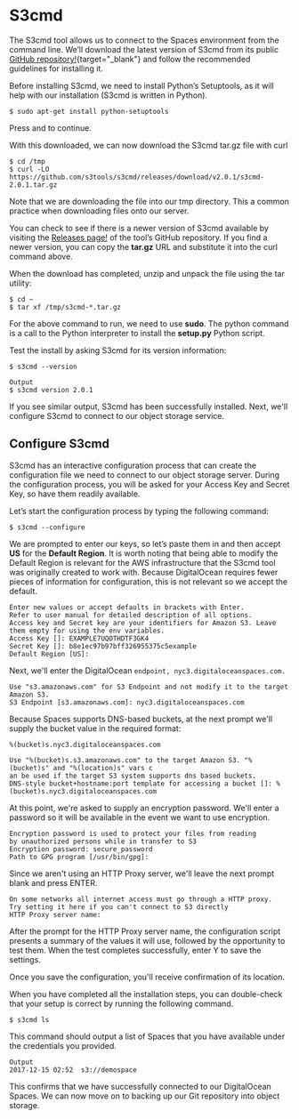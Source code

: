 # S3cmd

The S3cmd tool allows us to connect to the Spaces environment from the command line. We’ll download the latest version of S3cmd from its public [GitHub repository!](https://github.com/s3tools/s3cmd/){target="_blank"} and follow the recommended guidelines for installing it.

Before installing S3cmd, we need to install Python’s Setuptools, as it will help with our installation (S3cmd is written in Python).

```
$ sudo apt-get install python-setuptools
```

Press and to continue.

With this downloaded, we can now download the S3cmd tar.gz file with curl

```
$ cd /tmp
$ curl -LO https://github.com/s3tools/s3cmd/releases/download/v2.0.1/s3cmd-2.0.1.tar.gz
```

Note that we are downloading the file into our tmp directory. This a common practice when downloading files onto our server.

You can check to see if there is a newer version of S3cmd available by visiting the [Releases page!](https://github.com/s3tools/s3cmd/releases) of the tool’s GitHub repository. If you find a newer version, you can copy the **tar.gz** URL and substitute it into the curl command above.

When the download has completed, unzip and unpack the file using the tar utility:

```
$ cd ~
$ tar xf /tmp/s3cmd-*.tar.gz
```

For the above command to run, we need to use **sudo**. The python command is a call to the Python interpreter to install the **setup.py** Python script.

Test the install by asking S3cmd for its version information:

```
$ s3cmd --version
```
```
Output
$ s3cmd version 2.0.1
```

If you see similar output, S3cmd has been successfully installed. Next, we'll configure S3cmd to connect to our object storage service.

## Configure S3cmd

S3cmd has an interactive configuration process that can create the configuration file we need to connect to our object storage server. During the configuration process, you will be asked for your Access Key and Secret Key, so have them readily available.

Let’s start the configuration process by typing the following command:

```
$ s3cmd --configure
```

We are prompted to enter our keys, so let’s paste them in and then accept **US** for the **Default Region**. It is worth noting that being able to modify the Default Region is relevant for the AWS infrastructure that the S3cmd tool was originally created to work with. Because DigitalOcean requires fewer pieces of information for configuration, this is not relevant so we accept the default.

```
Enter new values or accept defaults in brackets with Enter.
Refer to user manual for detailed description of all options.
Access key and Secret key are your identifiers for Amazon S3. Leave them empty for using the env variables.
Access Key []: EXAMPLE7UQOTHDTF3GK4
Secret Key []: b8e1ec97b97bff326955375c5example
Default Region [US]:
```

Next, we'll enter the DigitalOcean `endpoint, nyc3.digitaloceanspaces.com.`

```
Use "s3.amazonaws.com" for S3 Endpoint and not modify it to the target Amazon S3.
S3 Endpoint [s3.amazonaws.com]: nyc3.digitaloceanspaces.com
```

Because Spaces supports DNS-based buckets, at the next prompt we'll supply the bucket value in the required format:

```
%(bucket)s.nyc3.digitaloceanspaces.com
```

```
Use "%(bucket)s.s3.amazonaws.com" to the target Amazon S3. "%(bucket)s" and "%(location)s" vars c
an be used if the target S3 system supports dns based buckets.
DNS-style bucket+hostname:port template for accessing a bucket []: %(bucket)s.nyc3.digitaloceanspaces.com
```

At this point, we're asked to supply an encryption password. We'll enter a password so it will be available in the event we want to use encryption.

```
Encryption password is used to protect your files from reading
by unauthorized persons while in transfer to S3
Encryption password: secure_password
Path to GPG program [/usr/bin/gpg]:
```

Since we aren't using an HTTP Proxy server, we'll leave the next prompt blank and press ENTER.

```
On some networks all internet access must go through a HTTP proxy.
Try setting it here if you can't connect to S3 directly
HTTP Proxy server name:
```

After the prompt for the HTTP Proxy server name, the configuration script presents a summary of the values it will use, followed by the opportunity to test them. When the test completes successfully, enter Y to save the settings.

Once you save the configuration, you'll receive confirmation of its location.

When you have completed all the installation steps, you can double-check that your setup is correct by running the following command.

```
$ s3cmd ls
```

This command should output a list of Spaces that you have available under the credentials you provided.

```
Output
2017-12-15 02:52  s3://demospace
```

This confirms that we have successfully connected to our DigitalOcean Spaces. We can now move on to backing up our Git repository into object storage.